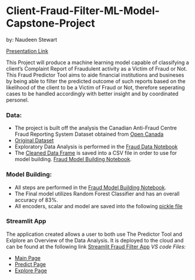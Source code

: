 # Client-Fraud-Filter-ML-Model-Capstone-Project
by: Naudeen Stewart

[Presentation Link](https://docs.google.com/presentation/d/1p9GwR3LYV8EQ2CV3NEqhBMEyduPsoPbzAjV_YSgRTCs/edit?usp=sharing)



This Project will produce a machine learning model capable of classifying a client’s Complaint Report of Fraudulent activity as a Victim of Fraud or Not. This Fraud Predictor Tool aims to aide financial institutions and busineses by being able to filter the predicted outcome of such reports based on the likelihood of the client to be a Victim of Fraud or Not, therefore seperating cases to be handled accordingly with better insight and by coordinated personel.

### Data:
- The project is built off the analysis the Canadian Anti-Fraud Centre Fraud Reporting System Dataset obtained from [Open Canada](https://open.canada.ca/data/en/dataset/6a09c998-cddb-4a22-beff-4dca67ab892f) 
- [Original Dataset](fraud_dataset.zip)
- Exploratory Data Analysis is performed in the [Fraud Data Notebook](fraud_data.ipynb)
- The [Cleaned Data Frame](cleaned_fraud_data.csv) is saved into a CSV file in order to use for model building. [Fraud Model Building Notebook](Fraud_Model_Building.ipynb).

### Model Building:
- All steps are performed in the [Fraud Model Building Notebook](Fraud_Model_Building.ipynb).
- The Final model utilizes Random Forest Classifier and has an overall accuracy of 83%.
- All encoders, scalar and model are saved into the following [pickle file](saved_steps.pkl)

### Streamlit App
The application created allows a user to both use The Predictor Tool and Exlplore an Overview of the Data Analysis.
It is deployed to the cloud and can be found at the following link [Streamlit Fraud Filter App](https://fraud-app-final-project-6vewjensft3r7dquozkbps.streamlit.app/)
*VS code Files:*
- [Main Page](fraud_filter_app.py)
- [Predict Page](predict_page.py)
- [Explore Page](explore_page.py)


